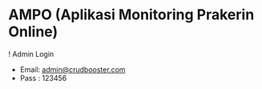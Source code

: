 # AMPO (Aplikasi Monitoring Prakerin Online)

! Admin Login
- Email: admin@crudbooster.com
- Pass : 123456
